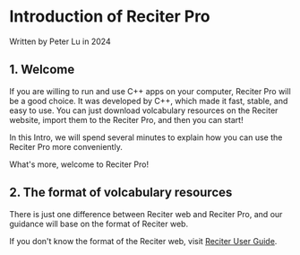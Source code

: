 # Introduction of Reciter Pro
Written by Peter Lu in 2024

## 1. Welcome
If you are willing to run and use C++ apps on your computer, Reciter Pro will be a good choice. It was developed by C++, which made it fast, stable, and easy to use. You can just download volcabulary resources on the Reciter website, import them to the Reciter Pro, and then you can start!

In this Intro, we will spend several minutes to explain how you can use the Reciter Pro more conveniently.

What's more, welcome to Reciter Pro!

## 2. The format of volcabulary resources
There is just one difference between Reciter web and Reciter Pro, and our guidance will base on the format of Reciter web.

If you don't know the format of the Reciter web, visit [Reciter User Guide](http://wwww.subsystem.top/articles?id=cb2397de-42b2-11ef-b842-a7e074c6cf71).

